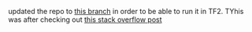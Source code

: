 updated the repo to [this branch](https://github.com/matterport/Mask_RCNN/tree/295c802f0bebbc4a34ec4855f4960a52a701271d) in order to be able to run it in TF2. TYhis was after checking out [this stack overflow post](https://stackoverflow.com/questions/62239835/tensorflow-2-mask-rcnn)

